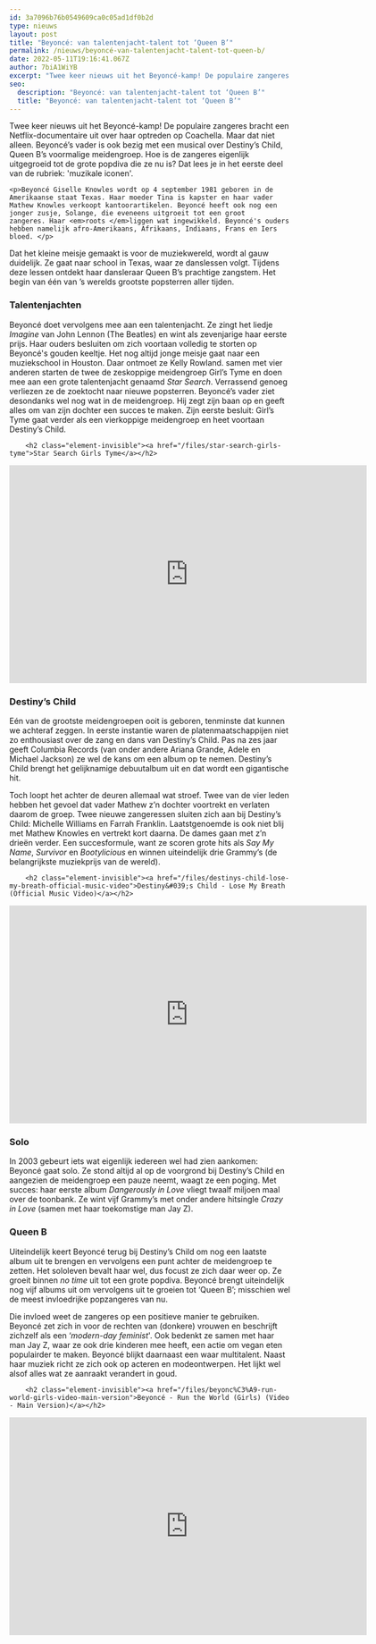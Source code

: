```yaml
---
id: 3a7096b76b0549609ca0c05ad1df0b2d
type: nieuws
layout: post
title: "Beyoncé: van talentenjacht-talent tot ‘Queen B’"
permalink: /nieuws/beyoncé-van-talentenjacht-talent-tot-queen-b/
date: 2022-05-11T19:16:41.067Z
author: 7biA1WiYB
excerpt: "Twee keer nieuws uit het Beyoncé-kamp! De populaire zangeres bracht een Netflix-documentaire uit over haar optreden op Coachella. Maar dat niet alleen. Beyoncé’s vader is ook bezig met een musical over Destiny’s Child, Queen B’s voormalige meidengroep. Hoe is de zangeres eigenlijk uitgegroeid tot de grote popdiva die ze nu is? Dat lees je in het eerste deel van de rubriek: 'muzikale iconen'.    "
seo:
  description: "Beyoncé: van talentenjacht-talent tot ‘Queen B’"
  title: "Beyoncé: van talentenjacht-talent tot ‘Queen B’"
---
```

Twee keer nieuws uit het Beyoncé-kamp! De populaire zangeres bracht een Netflix-documentaire uit over haar optreden op Coachella. Maar dat niet alleen. Beyoncé’s vader is ook bezig met een musical over Destiny’s Child, Queen B’s voormalige meidengroep. Hoe is de zangeres eigenlijk uitgegroeid tot de grote popdiva die ze nu is? Dat lees je in het eerste deel van de rubriek: 'muzikale iconen'.    

    <p>Beyoncé Giselle Knowles wordt op 4 september 1981 geboren in de Amerikaanse staat Texas. Haar moeder Tina is kapster en haar vader Mathew Knowles verkoopt kantoorartikelen. Beyoncé heeft ook nog een jonger zusje, Solange, die eveneens uitgroeit tot een groot zangeres. Haar <em>roots </em>liggen wat ingewikkeld. Beyoncé's ouders hebben namelijk afro-Amerikaans, Afrikaans, Indiaans, Frans en Iers bloed. </p>
<p>Dat het kleine meisje gemaakt is voor de muziekwereld, wordt al gauw duidelijk. Ze gaat naar school in Texas, waar ze danslessen volgt. Tijdens deze lessen ontdekt haar dansleraar Queen B’s prachtige zangstem. Het begin van één van ’s werelds grootste popsterren aller tijden.</p>
<h3>Talentenjachten</h3>
<p>Beyoncé doet vervolgens mee aan een talentenjacht. Ze zingt het liedje <em>Imagine</em> van John Lennon (The Beatles) en wint als zevenjarige haar eerste prijs. Haar ouders besluiten om zich voortaan volledig te storten op Beyoncé's gouden keeltje. Het nog altijd jonge meisje gaat naar een muziekschool in Houston. Daar ontmoet ze Kelly Rowland. samen met vier anderen starten de twee de zeskoppige meidengroep Girl’s Tyme en doen mee aan een grote talentenjacht genaamd <em>Star Search</em>. Verrassend genoeg verliezen ze de zoektocht naar nieuwe popsterren. Beyoncé’s vader ziet desondanks wel nog wat in de meidengroep. Hij zegt zijn baan op en geeft alles om van zijn dochter een succes te maken. Zijn eerste besluit: Girl’s Tyme gaat verder als een vierkoppige meidengroep en heet voortaan Destiny’s Child.</p>
<p><div class="media media-element-container media-default"><div id="file-536984" class="file file-video file-video-youtube">

        <h2 class="element-invisible"><a href="/files/star-search-girls-tyme">Star Search Girls Tyme</a></h2>
    
  
  <div class="content">
    <div class="media-youtube-video media-element file-default media-youtube-1">
  <iframe class="media-youtube-player" width="640" height="390" title="Star Search Girls Tyme" src="https://www.youtube.com/embed/jfSQWch877c?wmode=opaque&controls=" name="Star Search Girls Tyme" frameborder="0" allowfullscreen="">Video van Star Search Girls Tyme</iframe>
</div>
  </div>

  
</div>
</div>
<h3>Destiny’s Child</h3>
<p>Eén van de grootste meidengroepen ooit is geboren, tenminste dat kunnen we achteraf zeggen. In eerste instantie waren de platenmaatschappijen niet zo enthousiast over de zang en dans van Destiny’s Child. Pas na zes jaar geeft<em> </em>Columbia Records (van onder andere Ariana Grande, Adele en Michael Jackson) ze wel de kans om een album op te nemen. Destiny’s Child brengt het gelijknamige debuutalbum uit en dat wordt een gigantische hit.</p>
<p>Toch loopt het achter de deuren allemaal wat stroef. Twee van de vier leden hebben het gevoel dat vader Mathew z’n dochter voortrekt en verlaten daarom de groep. Twee nieuwe zangeressen sluiten zich aan bij Destiny’s Child: Michelle Williams en Farrah Franklin. Laatstgenoemde is ook niet blij met Mathew Knowles en vertrekt kort daarna. De dames gaan met z’n drieën verder. Een succesformule, want ze scoren grote hits als <em>Say My Name</em>, <em>Survivor</em> en <em>Bootylicious</em> en winnen uiteindelijk drie Grammy’s (de belangrijkste muziekprijs van de wereld).</p>
<p><div class="media media-element-container media-default"><div id="file-536985" class="file file-video file-video-youtube">

        <h2 class="element-invisible"><a href="/files/destinys-child-lose-my-breath-official-music-video">Destiny&#039;s Child - Lose My Breath (Official Music Video)</a></h2>
    
  
  <div class="content">
    <div class="media-youtube-video media-element file-default media-youtube-2">
  <iframe class="media-youtube-player" width="640" height="390" title="Destiny&#039;s Child - Lose My Breath (Official Music Video)" src="https://www.youtube.com/embed/AqeIiF0DlTg?wmode=opaque&controls=" name="Destiny&#039;s Child - Lose My Breath (Official Music Video)" frameborder="0" allowfullscreen="">Video van Destiny&amp;#039;s Child - Lose My Breath (Official Music Video)</iframe>
</div>
  </div>

  
</div>
</div>
<h3>Solo</h3>
<p>In 2003 gebeurt iets wat eigenlijk iedereen wel had zien aankomen: Beyoncé gaat solo. Ze stond altijd al op de voorgrond bij Destiny’s Child en aangezien de meidengroep een pauze neemt, waagt ze een poging. Met succes: haar eerste album <em>Dangerously in Love</em> vliegt twaalf miljoen maal over de toonbank. Ze wint vijf Grammy’s met onder andere hitsingle <em>Crazy in Love</em> (samen met haar toekomstige man Jay Z).</p>
<h3>Queen B</h3>
<p>Uiteindelijk keert Beyoncé terug bij Destiny’s Child om nog een laatste album uit te brengen en vervolgens een punt achter de meidengroep te zetten. Het sololeven bevalt haar wel, dus focust ze zich daar weer op. Ze groeit binnen <em>no time</em> uit tot een grote popdiva. Beyoncé brengt uiteindelijk nog vijf albums uit om vervolgens uit te groeien tot ‘Queen B’; misschien wel de meest invloedrijke popzangeres van nu.</p>
<p>Die invloed weet de zangeres op een positieve manier te gebruiken. Beyoncé zet zich in voor de rechten van (donkere) vrouwen en beschrijft zichzelf als een ‘<em>modern-day feminist</em>'. Ook bedenkt ze samen met haar man Jay Z, waar ze ook drie kinderen mee heeft, een actie om vegan eten populairder te maken. Beyoncé blijkt daarnaast een waar multitalent. Naast haar muziek richt ze zich ook op acteren en modeontwerpen. Het lijkt wel alsof alles wat ze aanraakt verandert in goud. </p>
<p><div class="media media-element-container media-default"><div id="file-536986" class="file file-video file-video-youtube">

        <h2 class="element-invisible"><a href="/files/beyonc%C3%A9-run-world-girls-video-main-version">Beyoncé - Run the World (Girls) (Video - Main Version)</a></h2>
    
  
  <div class="content">
    <div class="media-youtube-video media-element file-default media-youtube-3">
  <iframe class="media-youtube-player" width="640" height="390" title="Beyoncé - Run the World (Girls) (Video - Main Version)" src="https://www.youtube.com/embed/VBmMU_iwe6U?wmode=opaque&controls=" name="Beyoncé - Run the World (Girls) (Video - Main Version)" frameborder="0" allowfullscreen="">Video van Beyoncé - Run the World (Girls) (Video - Main Version)</iframe>
</div>
  </div>

  
</div>
</div>  
